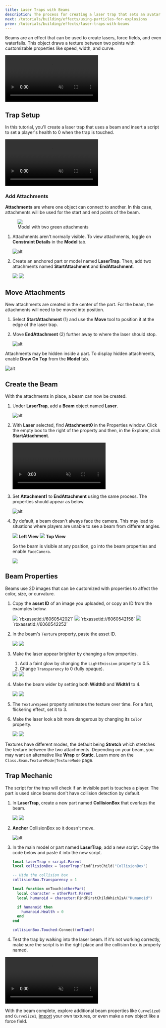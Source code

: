 ```yaml
---
title: Laser Traps with Beams
description: The process for creating a laser trap that sets an avatar's health to 0 when touched.
next: /tutorials/building/effects/using-particles-for-explosions
prev: /tutorials/building/effects/laser-traps-with-beams
---
```


Beams are an effect that can be used to create lasers, force fields, and even waterfalls. This object draws a texture between two points with customizable properties like speed, width, and curve.

<video controls loop muted>
  <source src="../../../assets/tutorials/laser-traps-with-beams/laserTrap_beamExamples.mp4" />
</video>

## Trap Setup

In this tutorial, you'll create a laser trap that uses a beam and insert a script to set a player's health to 0 when the trap is touched.

<video controls loop muted>
  <source src="../../../assets/tutorials/laser-traps-with-beams/laserTrap_testFinalLaser.mp4" />
</video>

### Add Attachments

**Attachments** are where one object can connect to another. In this case, attachments will be used for the start and end points of the beam.

<figure>
    <img src="../../../assets/tutorials/laser-traps-with-beams/lasertrap_showSetup_alt.png" />
    <figcaption>Model with two green attachments</figcaption>
</figure>

1. Attachments aren't normally visible. To view attachments, toggle on **Constraint Details** in the **Model** tab.

   ![alt](../../../assets/tutorials/laser-traps-with-beams/lasertrap_constraintDetails.png)

2. Create an anchored part or model named **LaserTrap**. Then, add two attachments named **StartAttachment** and **EndAttachment**.

   <GridContainer numColumns="2">
     <img src="../../../assets/tutorials/laser-traps-with-beams/lasertrap_showTrapPart.jpg" />
     <img src="../../../assets/tutorials/laser-traps-with-beams/lasertrap_showPartsCreated.png" />
   </GridContainer>

## Move Attachments

New attachments are created in the center of the part. For the beam, the attachments will need to be moved into position.

1. Select **StartAttachment** (1) and use the **Move** tool to position it at the edge of the laser trap.
2. Move **EndAttachment** (2) further away to where the laser should stop.

   ![alt](../../../assets/tutorials/laser-traps-with-beams/lasertrap_showAttachments.jpg)

<Alert severity="info">

Attachments may be hidden inside a part. To display hidden attachments, enable **Draw On Top** from the **Model** tab.

![alt](../../../assets/tutorials/laser-traps-with-beams/lasertrap_drawOnTop.png)

</Alert>

## Create the Beam

With the attachments in place, a beam can now be created.

1. Under **LaserTrap**, add a **Beam** object named **Laser**.

   ![alt](../../../assets/tutorials/laser-traps-with-beams/lasertrap_addBeamObject.jpg)

2. With **Laser** selected, find **Attachment0** in the Properties window. Click the empty box to the right of the property and then, in the Explorer, click **StartAttachment**.

   <video controls loop muted>
   <source src="../../../assets/tutorials/laser-traps-with-beams/laserTrap_setAttachment0.mp4" />
   </video>

3. Set **Attachment1** to **EndAttachment** using the same process. The properties should appear as below.

   ![alt](../../../assets/tutorials/laser-traps-with-beams/lasertrap_showAttachmentsSet.png)

4. By default, a beam doesn't always face the camera. This may lead to situations where players are unable to see a beam from different angles.

   <Grid container spacing={4}>
    <Grid item xs={6}>
      <img src="../../../assets/tutorials/laser-traps-with-beams/lasertrap_beamDifferentAngles_left.jpg" />
      <b>Left View</b>
    </Grid>
    <Grid item xs={6}>
      <img src="../../../assets/tutorials/laser-traps-with-beams/lasertrap_beamDifferentAngles_top.jpg" />
      <b>Top View</b>
    </Grid>
   </Grid>

   So the beam is visible at any position, go into the beam properties and enable `FaceCamera`.

   <img src="../../../assets/tutorials/laser-traps-with-beams/lasertrap_toggleFaceCamera.png" />

## Beam Properties

Beams use 2D images that can be customized with properties to affect the color, size, or curvature.

1. Copy the **asset ID** of an image you uploaded, or copy an ID from the examples below.

   <Grid container spacing={6}>
    <Grid item xs={4}>
      <img src="../../../assets/tutorials/laser-traps-with-beams/beam6060542021.png" />
      `rbxassetid://6060542021`
    </Grid>
    <Grid item xs={4}>
      <img src="../../../assets/tutorials/laser-traps-with-beams/beam6060542158.png" />
      `rbxassetid://6060542158`
    </Grid>
    <Grid item xs={4}>
      <img src="../../../assets/tutorials/laser-traps-with-beams/beam6060542252.png" />
      `rbxassetid://6060542252`
    </Grid>
   </Grid>

2. In the beam's `Texture` property, paste the asset ID.

   <GridContainer numColumns="2">
     <img src="../../../assets/tutorials/laser-traps-with-beams/lasertrap_showBeamWithTexture.jpg" />
     <img src="../../../assets/tutorials/laser-traps-with-beams/lasertrap_pasteTextureID.png" />
   </GridContainer>

3. Make the laser appear brighter by changing a few properties.

   1. Add a faint glow by changing the `LightEmission` property to 0.5.
   2. Change `Transparency` to 0 (fully opaque).

   <GridContainer numColumns="2">
     <img src="../../../assets/tutorials/laser-traps-with-beams/lasertrap_showBeamLightEmission.jpg" />
     <img src="../../../assets/tutorials/laser-traps-with-beams/lasertrap_transparencyLightEmission.png" />
   </GridContainer>

4. Make the beam wider by setting both **Width0** and **Width1** to 4.

   <GridContainer numColumns="2">
     <img src="../../../assets/tutorials/laser-traps-with-beams/lasertrap_beamWidthLarger.jpg" />
     <img src="../../../assets/tutorials/laser-traps-with-beams/lasertrap_setWidth.png" />
   </GridContainer>

5. The `TextureSpeed` property animates the texture over time. For a fast, flickering effect, set it to 3.

6. Make the laser look a bit more dangerous by changing its `Color` property.

   <GridContainer numColumns="2">
     <img src="../../../assets/tutorials/laser-traps-with-beams/lasertrap_beamColor.jpg" />
     <img src="../../../assets/tutorials/laser-traps-with-beams/lasertrap_changeColor.png" />
   </GridContainer>

<Alert severity="info">

Textures have different modes, the default being **Stretch** which stretches the texture between the two attachments. Depending on your beam, you may want an alternative like **Wrap** or **Static**. Learn more on the `Class.Beam.TextureMode|TextureMode` page.

</Alert>

## Trap Mechanic

The script for the trap will check if an invisible part is touches a player. The part is used since beams don't have collision detection by default.

1. In **LaserTrap**, create a new part named **CollisionBox** that overlaps the beam.

   <GridContainer numColumns="2">
     <img src="../../../assets/tutorials/laser-traps-with-beams/lasertrap_collisionBox.jpg" />
     <img src="../../../assets/tutorials/laser-traps-with-beams/lasertrap_createCollisionBox.png" />
   </GridContainer>

2. **Anchor** CollisionBox so it doesn't move.

   ![alt](../../../assets/tutorials/laser-traps-with-beams/lasertrap_anchorPart.png)

3. In the main model or part named **LaserTrap**, add a new script. Copy the code below and paste it into the new script.

   ```lua
   local laserTrap = script.Parent
   local collisionBox = laserTrap:FindFirstChild("CollisionBox")

   -- Hide the collision box
   collisionBox.Transparency = 1

   local function onTouch(otherPart)
     local character = otherPart.Parent
     local humanoid = character:FindFirstChildWhichIsA("Humanoid")

     if humanoid then
       humanoid.Health = 0
     end
   end

   collisionBox.Touched:Connect(onTouch)
   ```

4. Test the trap by walking into the laser beam. If it's not working correctly, make sure the script is in the right place and the collision box is properly named.

<video controls loop muted>
  <source src="../../../assets/tutorials/laser-traps-with-beams/laserTrap_testFinalLaser.mp4" />
</video>

With the beam complete, explore additional beam properties like `CurveSize0` and `CurveSize1`, [import](../../../production/publishing/publishing-assets.md) your own textures, or even make a new object like a force field.

